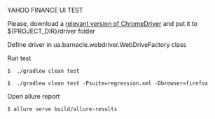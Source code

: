 YAHOO FINANCE UI TEST

Please, download a [relevant version of ChromeDriver](http://chromedriver.chromium.org/downloads) and put it to ${PROJECT_DIR}/driver folder 

Define driver in ua.barnacle.webdriver.WebDriveFactory class

Run test
```
$  ./gradlew clean test

$  ./gradlew clean test -Psuite=regression.xml -Dbrowser=firefox
```

Open allure report
```
$ allure serve build/allure-results
```
